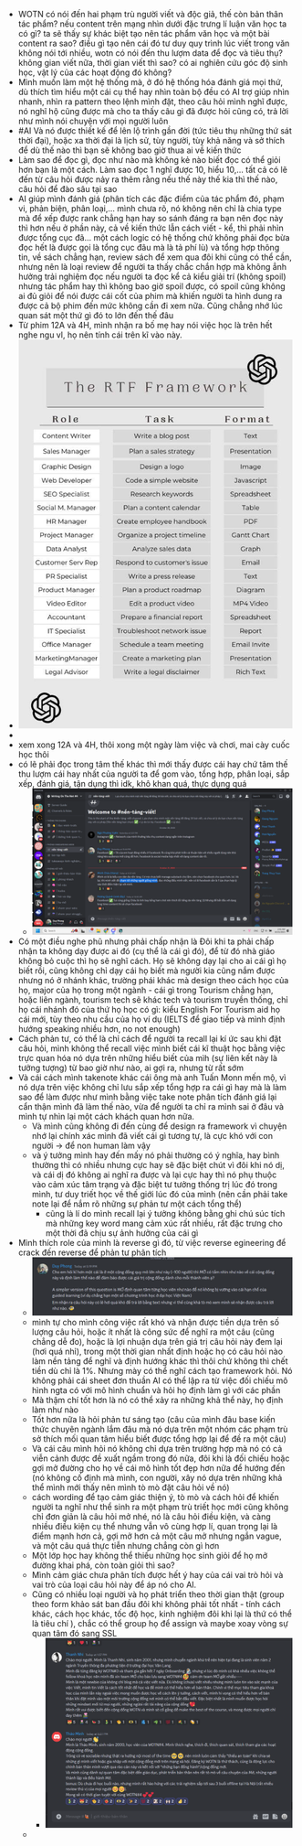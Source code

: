 - WOTN có nói đến hai phạm trù người viết và độc giả, thế còn bản thân tác phẩm? nếu content trên mạng nhìn dưới đặc trưng lí luận văn học ta có gì? ta sẽ thấy sự khác biệt tạo nên tác phẩm văn học và một bài content ra sao? điều gì tạo nên cái đó tư duy quy trình lúc viết trong văn không nói tới nhiều, wotn có nói đến thu lượm data để đọc và tiêu thụ? không gian viết nữa, thời gian viết thì sao? có ai nghiên cứu góc độ sinh học, vật lý của các hoạt động đó không?
- Mình muốn làm một hệ thống mà, ở đó hệ thống hóa đánh giá mọi thứ, dù thích tìm hiểu một cái cụ thể hay nhìn toàn bộ đều có AI trợ giúp nhìn nhanh, nhìn ra pattern theo lệnh mình đặt, theo câu hỏi mình nghĩ được, nó nghĩ hộ cũng được mà cho ta thấy câu gì đã được hỏi cũng có, trả lời như mình nói chuyện với mọi người luôn
- #AI Và nó được thiết kế để lên lộ trình gần đời (tức tiêu thụ những thứ sát thời đại), hoặc xa thời đại là lịch sử, tùy người, tùy khả năng và sở thích để dù thế nào thì bạn sẽ không bao giờ thua ai về kiến thức
- Làm sao để đọc gì, đọc như nào mà không kẻ nào biết đọc có thể giỏi hơn bạn là một cách. Làm sao đọc 1 nghĩ được 10, hiểu 10,... tất cả có lẽ đến từ câu hỏi được nảy ra thêm rằng nếu thế này thế kia thì thế nào, câu hỏi để đào sâu tại sao
- AI giúp mình đánh giá (phân tích các đặc điểm của tác phẩm đó, phạm vi, phản biện, phân loại,... mình chưa rõ, nó không nên chỉ là chia type mà để xếp được rank chẳng hạn hay so sánh đáng ra bạn nên đọc này thì hơn nếu ở phần này, cả về kiến thức lẫn cách viết - kể, thì phải nhìn được tổng cục đã... một cách logic có hệ thống chứ không phải đọc bừa đọc hết là được gọi là tổng cục đâu mà là tả phí lù) và tổng hợp thông tin, về sách chẳng hạn, review sách để xem qua đôi khi cũng có thể cần, nhưng nên là loại review để người ta thấy chắc chắn hợp mà không ẳnh hưởng trải nghiệm đọc nếu người ta đọc kể cả kiểu giải trí (không spoil) nhưng tác phẩm hay thì không bao giờ spoil được, có spoil cũng không ai đủ giỏi để nói được cái cốt của phim mà khiến người ta hình dung ra được cả bộ phim đến mức không cần đi xem nữa. Cũng chẳng nhớ lúc quan sát một thứ gì đó to lớn đến thế đâu
- Từ phim 12A và 4H, mình nhận ra bố mẹ hay nói việc học là trên hết nghe ngu vl, họ nên tính cái trên kĩ vào này.
- ![image.png](../assets/image_1697823923871_0.png)
-
- xem xong 12A và 4H, thôi xong một ngày làm việc và chơi, mai cày cuốc học thôi
- có lẽ phải đọc trong tâm thế khác thì mới thấy được cái hay chứ tâm thế thu lượm cái hay nhất của người ta để gom vào, tổng hợp, phân loại, sắp xếp, đánh giá, tận dụng thì idk, khô khan quá, thực dụng quá
	- ![image.png](../assets/image_1697830936155_0.png)
- Có một điều nghe phũ nhưng phải chấp nhận là Đôi khi ta phải chấp nhận ta không dạy được ai đó (cụ thể là cái gì đó), để từ đó nhà giáo không bỏ cuộc thì họ sẽ nghĩ cách. Họ sẽ không dạy lại cho ai cái gì họ biết rồi, cũng không chỉ dạy cái họ biết mà người kia cũng nắm được nhưng nó ở nhánh khác, trường phái khác mà design theo cách học của họ, major của họ trong một ngành - cái gì trong Tourism chẳng hạn, hoặc liên ngành, tourism tech sẽ khác tech và tourism truyền thống, chỉ họ cái nhánh đó của thứ họ học có gì: kiểu English For Tourism aid họ cái mới, tùy theo nhu cầu của họ ví dụ (IELTS để giao tiếp và mình định hướng speaking nhiều hơn, no not enough)
- Cách phản tư, có thể là chỉ cách để người ta recall lại kí ức sau khi đặt câu hỏi, mình không thể recall việc mình biết cái kĩ thuật học bằng việc trực quan hóa nó dựa trên những hiểu biết của mìh (sự liên kết này là tưởng tượng) từ bao giờ như nào, ai gợi ra, nhưng từ rất sớm
- Và cái cách mình takenote khác cái ông mà anh Tuấn Monn mến mộ, vì nó dựa trên việc không chỉ lưu sắp xếp tổng hợp ra cái gì hay mà là làm sao để làm được như mình bằng việc take note phân tích đánh giá lại cẩn thận mình đã làm thế nào, vừa để người ta chỉ ra mình sai ở đâu và mình tự nhìn lại một cách khách quan hơn nữa.
	- Và mình cũng không đi đến cùng để design ra framework vì chuyện nhớ lại chính xác mình đã viết cái gì tương tự, là cực khó với con người -> để non human làm vậy
	- và ý tưởng mình hay đến mấy nó phải thường có ý nghĩa, hay bình thường thì có nhiều nhưng cực hay sẽ đặc biệt chút vì đôi khi nó dị, và cái dị đó không ai nghĩ ra được và lại cực hay thì nó phụ thuộc vào cảm xúc tâm trạng và đặc biệt tư tưởng thống trị lúc đó trong mình, tư duy triết học về thế giới lúc đó của mình (nên cần phải take note lại để nắm rõ những sự phản tư một cách tổng thể)
		- cũng là lí do mình recall lại ý tưởng không bằng ghi chú súc tích mà những key word mang cảm xúc rất nhiều, rất đặc trưng cho một thời đã chịu sự ảnh hưởng của cái gì
- Mình thích role của mình là reverse gì đó, từ việc reverse egineering để crack đến reverse để phản tư phân tích
	- ![image.png](../assets/image_1697883953776_0.png)
	- mình tự cho mình công việc rất khó và nhận được tiền dựa trên số lượng câu hỏi, hoặc ít nhất là công sức để nghĩ ra một câu (cũng chẳng dễ đo), hoặc là lợi nhuận dựa trên giá trị câu hỏi này đem lại (hơi quá nhỉ), trong một thời gian nhất định hoặc họ có câu hỏi nào làm nền tảng để nghĩ và định hướng khác thì thôi chứ không thì chết tiền dù chỉ là 1%. Nhưng mày có thể nghĩ cách tạo framework hỏi. Nó không phải cái sheet đơn thuần AI có thể lập ra từ việc đối chiếu mô hình ngta có với mô hình chuẩn và hỏi họ định làm gì với các phần
	- Mà thậm chí tốt hơn là nó có thể xảy ra những khả thể này, họ định làm như nào
	- Tốt hơn nữa là hỏi phản tư sáng tạo (câu của mình đâu base kiến thức chuyên ngành lắm đâu mà nó dựa trên một nhóm các phạm trù sở thích mối quan tâm hiểu biết được tổng hợp lại để đề ra một câu)
	- Và cái câu mình hỏi nó không chỉ dựa trên trường hợp mà nó có cả viễn cảnh được đề xuất ngầm trong đó nữa, đôi khi là đối chiếu hoặc gợi mở đường cho họ về cái mô hình tốt đẹp hơn nữa để hướng đến (nó không cố định mà mình, con người, xây nó dựa trên những khả thể mình mới thấy nên mình tò mò đặt câu hỏi về nó)
	- cách wording để tạo cảm giác thiện ý, tò mò và cách hỏi để khiến người ta nghĩ như thể sinh ra một phạm trù triết học mới cũng không chỉ đơn giản là câu hỏi mở nhé, nó là câu hỏi điều kiện, và càng nhiều điều kiện cụ thể nhưng vẫn vô cùng hợp lí, quan trọng lại là điểm mạnh hơn cả, gợi mở hơn cả một câu mở nhưng ngắn vague, và một câu quá thực tiễn nhưng chẳng còn gì hơn
	- Một lớp học hay không thể thiếu những học sinh giỏi để họ mở đường khai phá, còn toàn giỏi thì sao?
	- Mình cảm giác chưa phân tích được hết ý hay của cái vai trò hỏi và vai trò của loại câu hỏi này để áp nó cho AI.
	- Cũng có nhiều loại người và họ phát triển theo thời gian thật (group theo form khảo sát ban đầu đôi khi không phải tốt nhất - tính cách khác, cách học khác, tốc độ học, kinh nghiệm đôi khi lại là thứ có thể là tiêu chí ), chắc có thể group họ để assign và maybe xoay vòng sự quan tâm đó sang SSL
		- ![image.png](../assets/image_1697884579505_0.png)
	-